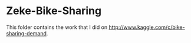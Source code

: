 # Zeke-Bike-Sharing
This folder contains the work that I did on http://www.kaggle.com/c/bike-sharing-demand.
